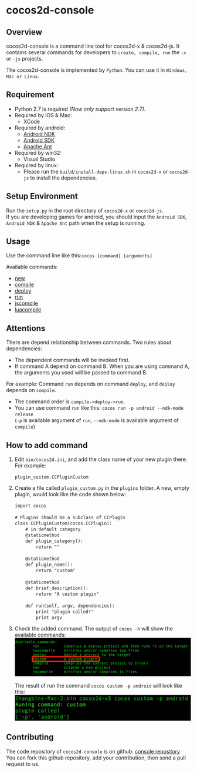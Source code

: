 # cocos2d-console

## Overview
cocos2d-console is a command line tool for cocos2d-x & cocos2d-js. It contains several commands for developers to `create, compile, run` the `-x` or `-js` projects.

The cocos2d-console is implemented by `Python`. You can use it in `Windows, Mac or Linux`.

## Requirement

* Python 2.7 is required *(Now only support version 2.7)*.
* Required by iOS & Mac:
	* XCode
* Required by android:
	* [Android NDK](https://developer.android.com/tools/sdk/ndk/)
	* [Android SDK](https://developer.android.com/tools/sdk/)
	* [Apache Ant](http://ant.apache.org/)
* Required by win32:
	* Visual Studio
* Required by linux:
	* Please run the `build/install-deps-linux.sh` in `cocos2d-x` or `cocos2d-js` to install the dependencies.
	
## Setup Environment
Run the `setup.py` in the root directory of `cocos2d-x` or `cocos2d-js`.  
If you are developing games for android, you should input the `Android SDK`, `Android NDK` & `Apache Ant` path when the setup is running.

## Usage
Use the command line like this:`cocos [command] [arguments]`

Available commands:

* [new](cocos-new.md)
* [compile](cocos-compile.md)
* [deploy](cocos-deploy.md)
* [run](cocos-run.md)
* [jscompile](cocos-jscompile.md)
* [luacompile](cocos-luacompile.md)

## Attentions  
There are depend relationship between commands. Two rules about dependencies:  

* The dependent commands will be invoked first.
* If command A depend on command B. When you are using command A, the arguments you used will be passed to command B.

For example: Command `run` depends on command `deploy`, and `deploy` depends on `compile`.  

* The command order is `compile->deploy->run`.
* You can use command `run` like this: `cocos run -p android --ndk-mode release`  
(`-p` is available argument of `run`, `--ndk-mode` is available argument of `compile`)

## How to add command

1. Edit `bin/cocos2d.ini`, and add the class name of your new plugin there. For example:  

	```
	plugin_custom.CCPluginCustom
	``` 

2. Create a file called `plugin_custom.py` in the `plugins` folder.
	A new, empty plugin, would look like the code shown below:

	```
	import cocos

    # Plugins should be a subclass of CCPlugin
    class CCPluginCustom(cocos.CCPlugin):   
        # in default category
        @staticmethod
        def plugin_category():
            return ""

        @staticmethod
        def plugin_name():
            return "custom"

        @staticmethod
        def brief_description():
            return "A custom plugin"                

        def run(self, argv, dependencies):
            print "plugin called!"
            print argv
	```
3. Check the added command. The output of `cocos -h` will show the available commands:  
	![available commands](available_cmds.jpg)
	
	The result of run the command `cocos custom -p android` will look like this:  
	![run custom](run_custom.jpg)

## Contributing

The code repository of `cocos2d-console` is on github: [console repository](https://github.com/cocos2d/cocos2d-console)  
You can fork this github repository, add your contribution, then send a pull request to us.
